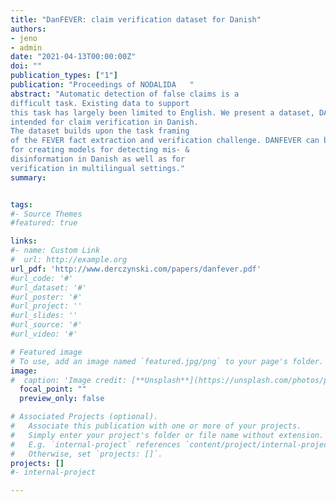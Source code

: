 ```yaml
---
title: "DanFEVER: claim verification dataset for Danish"
authors:
- jeno
- admin
date: "2021-04-13T00:00:00Z"
doi: ""
publication_types: ["1"]
publication: "Proceedings of NODALIDA	"
abstract: "Automatic detection of false claims is a
difficult task. Existing data to support
this task has largely been limited to English. We present a dataset, DANFEVER,
intended for claim verification in Danish.
The dataset builds upon the task framing
of the FEVER fact extraction and verification challenge. DANFEVER can be used
for creating models for detecting mis- &
disinformation in Danish as well as for
verification in multilingual settings."	
summary: 


tags:
#- Source Themes
#featured: true

links:
#- name: Custom Link
#  url: http://example.org
url_pdf: 'http://www.derczynski.com/papers/danfever.pdf'
#url_code: '#'
#url_dataset: '#'
#url_poster: '#'
#url_project: ''
#url_slides: ''
#url_source: '#'
#url_video: '#'

# Featured image
# To use, add an image named `featured.jpg/png` to your page's folder. 
image:
#  caption: 'Image credit: [**Unsplash**](https://unsplash.com/photos/pLCdAaMFLTE)'
  focal_point: ""
  preview_only: false

# Associated Projects (optional).
#   Associate this publication with one or more of your projects.
#   Simply enter your project's folder or file name without extension.
#   E.g. `internal-project` references `content/project/internal-project/index.md`.
#   Otherwise, set `projects: []`.
projects: []
#- internal-project

---
```

